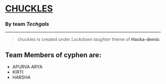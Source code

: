 # [__CHUCKLES__]() 
### By team _**Techgals**_
---
> chuckles is created under *Lockdown laughter* theme of **Hacka-demic**


## Team Members of cyphen are:
- APURVA ARYA
- KIRTI
- HARSHA 
